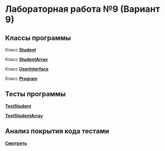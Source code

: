 # Лабораторная работа №9 (Вариант 9)

## Классы программы

Класс **[Student](Lab%209/Student.cs)** 

Класс **[StudentArray](Lab%209/StudentArray.cs)**

Класс **[UserInterface](Lab%209/UserInterface.cs)**

Класс **[Program](Lab%209/Program.cs)**

## Тесты программы

**[TestStudent](TestProgram/TestStudent.cs)**

**[TestStudentArray](TestProgram/TestStudentArray.cs)**

## Анализ покрытия кода тестами

**[Смотреть](https://html-preview.github.io/?url=https://github.com/T1ray/Laboratory-Work-9/blob/master/TestProgram/report/index.html)**
